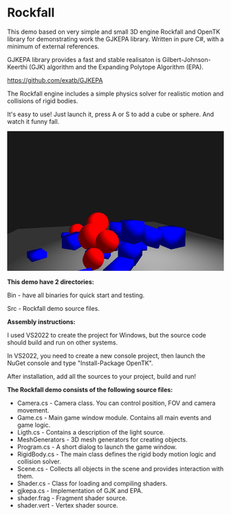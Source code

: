 # Rockfall
This demo based on very simple and small 3D engine Rockfall and OpenTK library for demonstrating work the GJKEPA library. Written in pure C#, with a minimum of external references.

GJKEPA library provides a fast and stable realisaton is Gilbert-Johnson-Keerthi (GJK) algorithm and the Expanding Polytope Algorithm (EPA).

https://github.com/exatb/GJKEPA


The Rockfall engine includes a simple physics solver for realistic motion and collisions of rigid bodies.

It's easy to use! Just launch it, press A or S to add a cube or sphere. And watch it funny fall.

![Example of using](https://github.com/exatb/Rockfall/blob/main/Example.jpg)

**This demo have 2 directories:**

Bin - have all binaries for quick start and testing.

Src - Rockfall demo source files. 


**Assembly instructions:**

I used VS2022 to create the project for Windows, but the source code should build and run on other systems.

In VS2022, you need to create a new console project, then launch the NuGet console and type "Install-Package OpenTK".

After installation, add all the sources to your project, build and run!  


**The Rockfall demo consists of the following source files:**

* Camera.cs - Camera class. You can control position, FOV and camera movement.
* Game.cs - Main game window module. Contains all main events and game logic.
* Ligth.cs - Contains a description of the light source. 
* MeshGenerators - 3D mesh generators for creating objects.
* Program.cs - A short dialog to launch the game window.
* RigidBody.cs - The main class defines the rigid body motion logic and collision solver. 
* Scene.cs - Collects all objects in the scene and provides interaction with them.
* Shader.cs - Class for loading and compiling shaders.
* gjkepa.cs - Implementation of GJK and EPA.
* shader.frag - Fragment shader source.
* shader.vert - Vertex shader source.

